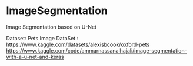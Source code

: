 # ImageSegmentation
Image Segmentation based on U-Net

Dataset: 
  Pets Image DataSet : https://www.kaggle.com/datasets/alexisbcook/oxford-pets  
  https://www.kaggle.com/code/ammarnassanalhajali/image-segmentation-with-a-u-net-and-keras
